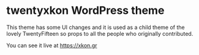 # twentyxkon WordPress theme

This theme has some UI changes and it is used as a child theme of the lovely TwentyFifteen so props to all the people who originally contributed.

You can see it live at https://xkon.gr
